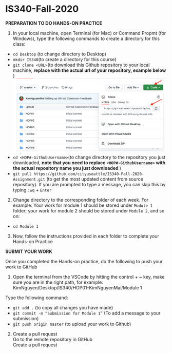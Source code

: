 # IS340-Fall-2020

<strong>PREPARATION TO DO HANDS-ON PRACTICE </strong>

1. In your local machine, open Terminal (for Mac) or Command Propmt (for Windows), type the following commands to create a directory for this class: <br/>
- ```cd Desktop``` (to change directory to Desktop)<br/>
- ```mkdir IS340```(to create a directory for this course)<br/>
- ```git clone <URL>```(to download this Github repository to your local machine, <strong> replace <URL> with the actual url of your repository, example below </strong>)<br/>
![Github URL](github-url.png) <br/>
- ```cd <HOP#-GithubUsername>```(to change directory to the repository you just downloaded, <strong> note that you need to replace ```<HOP#-GithubUsername>``` with the actual repository name you just downloaded </strong>) <br/>
- ```git pull https://github.com/cityuseattle/IS340-Fall-2020-Assignment.git``` (to get the most updated content from source repository). If you are prompted to type a message, you can skip this by typing ```:wq``` + ```Enter``` 
  
2. Change directory to the corresponding folder of each week. For example: Your work for module 1 should be stored under ```Module 1``` folder; your work for module 2 should be stored under ```Module 2```, and so on:<br/>
- ```cd Module 1```<br/>

3. Now, follow the instructions provided in each folder to complete your Hands-on Practice<br/>

<strong>SUBMIT YOUR WORK </strong>

Once you completed the Hands-on practice, do the following to push your work to GitHub <br/>
1. Open the terminal from the VSCode by hitting the control + ~ key, make sure you are in the right path, for example:
KimNguyen/Desktop/IS340/HOP01-KimNguyenMai/Module 1 <br/>

Type the following command: <br/>
- ```git add .``` (to copy all changes you have made)<br/>
- ```git commit -m “Submission for Module 1”``` (To add a message to your submission)<br/>
- ```git push origin master``` (to upload your work to Github) <br/>


2. Create a pull request <br/>
Go to the remote repository in GitHub <br/>
Create a pull request<br/>

